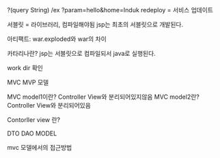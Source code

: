  ?(query String)
/ex ?param=hello&home=Induk
redeploy = 서비스 업데이트


서블릿 = 라이브러리, 컴파일해야됨
jsp는 최초의 서블릿으로 개발된다.


아티팩트: war.exploded와 war의 차이


카타리나란?
jsp는 서블릿으로 컴파일되서 java로 실행된다.


work dir 확인

MVC MVP 모델

MVC model1이란?
	Controller View와 분리되어있지않음
MVC model2란?
	Controller View와 분리되어있음

Contorller view 란?

DTO
DAO
MODEL

mvc 모델에서의 접근방법
